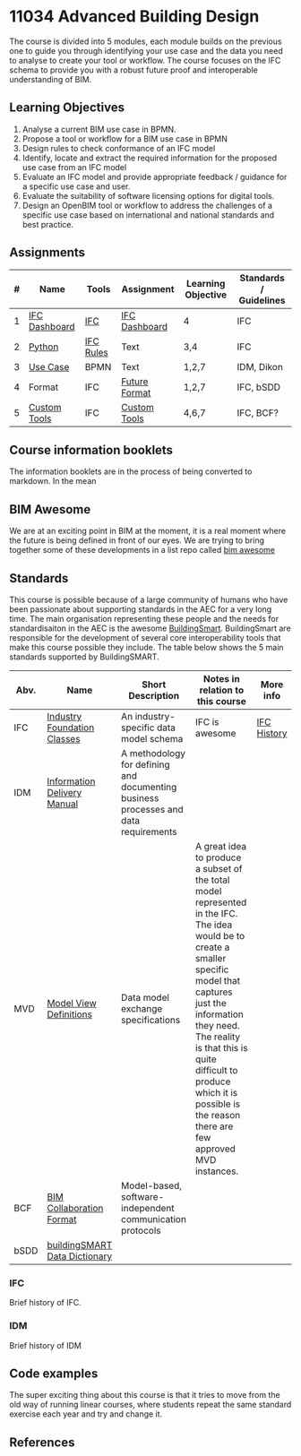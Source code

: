 # 11034 Advanced Building Design

The course is divided into 5 modules, each module builds on the previous one to guide you through identifying your use case and the data you need to analyse to create your tool or workflow. The course focuses on the IFC schema to provide you with a robust future proof and interoperable understanding of BIM.

## Learning Objectives
1. Analyse a current BIM use case in BPMN.
2. Propose a tool or workflow for a BIM use case in BPMN
3. Design rules to check conformance of an IFC model
4. Identify, locate and extract the required information for the proposed use case from an IFC model
5. Evaluate an IFC model and provide appropriate feedback / guidance for a specific use case and user.
6. Evaluate the suitability of software licensing options for digital tools.
7. Design an OpenBIM tool or workflow to address the challenges of a specific use case based on international and national standards and best practice.

## Assignments
|# |Name         | Tools | Assignment | Learning Objective | Standards / Guidelines |
|---------- | ----------- | ----------- | ----------- | ----------- | ----------- |
| 1 | [IFC Dashboard](https://github.com/DTU-Byg/11034/wiki/1.-IFC-Dashboard) | [IFC](https://github.com/DTU-Byg/11034/wiki/%E2%9D%A4%EF%B8%8F-IFC-and-OpenBIM) |  [IFC Dashboard](https://github.com/timmcginley/11034/tree/main/A1__Dashboard)   | 4       | IFC    |
| 2 | [Python](https://github.com/DTU-Byg/11034/wiki/Python) | [IFC Rules](https://github.com/timmcginley/11034/tree/main/A2__Rules)  | Text        | 3,4 | IFC |
| 3 | [Use Case](https://github.com/timmcginley/11034/tree/main/A3__Use_Case)  | BPMN | Text        | 1,2,7 | IDM, Dikon |
| 4 |  Format  | IFC | [Future Format](https://github.com/timmcginley/11034/tree/main/A4__Future%20format)       | 1,2,7 | IFC, bSDD |
| 5 |  [Custom Tools](https://github.com/timmcginley/11034/tree/main/A5__Custom%20tools)  | IFC | [Custom Tools](https://github.com/timmcginley/11034/tree/main/A5__Custom%20tools) |4,6,7|IFC, BCF?|

## Course information booklets
The information booklets are in the process of being converted to markdown. In the mean

##  BIM Awesome
We are at an exciting point in BIM at the moment, it is a real moment where the future is being defined in front of our eyes. We are trying to bring together some of these developments in a list repo called [bim awesome](https://dtu-byg.github.io/BIM-awesome/)

## Standards
This course is possible because of a large community of humans who have been passionate about supporting standards in the AEC for a very long time. The main organisation representing these people and the needs for standardisaiton in the AEC is the awesome [BuildingSmart](https://www.buildingsmart.org/). BuildingSmart are responsible for the development of several core interoperability tools that make this course possible they include. The table below shows the 5 main standards supported by BuildingSMART. 

|Abv.         |Name         | Short Description | Notes in relation to this course | More info |
|---------- | ----------- |----------- |---------- |---------- |
|IFC|[Industry Foundation Classes](https://www.buildingsmart.org/standards/bsi-standards/industry-foundation-classes/)|An industry-specific data model schema| IFC is awesome | [IFC History](https://itc.scix.net/pdfs/w78-2015-paper-004.pdf) |
|IDM |[Information Delivery Manual](https://www.buildingsmart.org/standards/bsi-standards/information-delivery-manual/) | A methodology for defining and documenting business processes and data requirements |  ||
|MVD |[Model View Definitions](https://www.buildingsmart.org/standards/bsi-standards/model-view-definitions-mvd/) | Data model exchange specifications | A great idea to produce a subset of the total model represented in the IFC. The idea would be to create a smaller specific model that captures just the information they need. The reality is that this is quite difficult to produce which it is possible is the reason there are few approved MVD instances. ||
| BCF | [BIM Collaboration Format](https://www.buildingsmart.org/standards/bsi-standards/bim-collaboration-format-bcf/) | Model-based, software-independent communication protocols | ||
| bSDD | [buildingSMART Data Dictionary](https://www.buildingsmart.org/users/services/buildingsmart-data-dictionary/) |  | ||
### IFC
Brief history of IFC.

### IDM
Brief history of IDM

## Code examples
The super exciting thing about this course is that it tries to move from the old way of running linear courses, where students repeat the same standard exercise each year and try and change it.

## References
